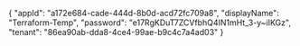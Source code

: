 {
"appId": "a172e684-cade-444d-8b0d-acd72fc709a8",
"displayName": "Terraform-Temp",
"password": "e17RgKDuT7ZCVfbhQ4IN1mHt_3-y~iIKGz",
"tenant": "86ea90ab-dda8-4ce4-99ae-b9c4c7a4ad03"
}
